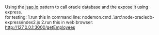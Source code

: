 Using the <a href="https://jsao.io/2017/06/how-to-get-use-and-close-a-db-connection-using-promises/
" target="_blank">jsao.io</a> pattern to call oracle database and the expose it using express.
<br/>
for testing:
  1.run this in command line: nodemon.cmd .\src\node-oracledb-express\index2.js
  2.run this in web browser: <a href="http://127.0.0.1:3000/getEmployees">http://127.0.0.1:3000/getEmployees</a>